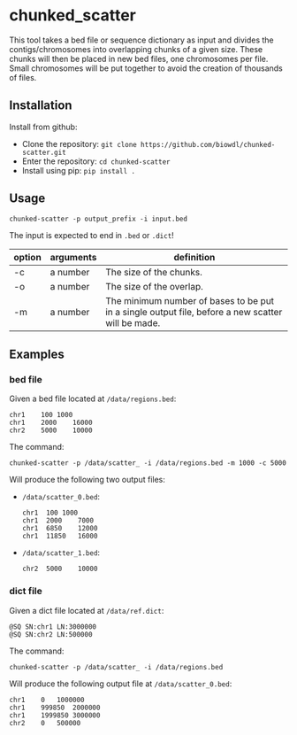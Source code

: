 # chunked_scatter

This tool takes a bed file or sequence dictionary as input and divides the
contigs/chromosomes into overlapping chunks of a given size. These chunks will
then be placed in new bed files, one chromosomes per file. Small chromosomes
will be put together to avoid the creation of thousands of files.

## Installation
Install from github:
- Clone the repository: `git clone https://github.com/biowdl/chunked-scatter.git`
- Enter the repository: `cd chunked-scatter`
- Install using pip: `pip install .`

## Usage
```
chunked-scatter -p output_prefix -i input.bed
```
The input is expected to end in `.bed` or `.dict`!

| option | arguments | definition |
|-|-|-|
| -c | a number | The size of the chunks. |
| -o | a number | The size of the overlap. |
| -m | a number | The minimum number of bases to be put in a single output file, before a new scatter will be made. |

## Examples
### bed file
Given a bed file located at `/data/regions.bed`:
```
chr1	100	1000
chr1	2000	16000
chr2	5000	10000
```

The command:
```
chunked-scatter -p /data/scatter_ -i /data/regions.bed -m 1000 -c 5000
```

Will produce the following two output files:
- `/data/scatter_0.bed`:
  ```
  chr1	100	1000
  chr1	2000	7000
  chr1	6850	12000
  chr1	11850	16000
  ```
- `/data/scatter_1.bed`:
  ```
  chr2	5000	10000
  ```

### dict file
Given a dict file located at `/data/ref.dict`:
```
@SQ	SN:chr1	LN:3000000
@SQ SN:chr2 LN:500000
```

The command:
```
chunked-scatter -p /data/scatter_ -i /data/regions.bed
```

Will produce the following output file at `/data/scatter_0.bed`:
```
chr1	0	1000000
chr1	999850	2000000
chr1	1999850	3000000
chr2	0	500000
```
